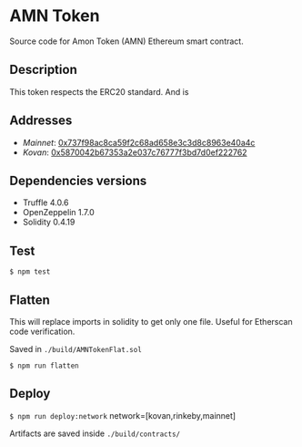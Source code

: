 # AMN Token

Source code for Amon Token (AMN) Ethereum smart contract.


## Description

This token respects the ERC20 standard. And is 

## Addresses

- *Mainnet*: [0x737f98ac8ca59f2c68ad658e3c3d8c8963e40a4c](https://etherscan.io/token/0x737f98ac8ca59f2c68ad658e3c3d8c8963e40a4c)
- *Kovan*: [0x5870042b67353a2e037c76777f3bd7d0ef222762](https://kovan.etherscan.io/token/0x5870042b67353a2e037c76777f3bd7d0ef222762)

## Dependencies versions
  - Truffle 4.0.6
  - OpenZeppelin 1.7.0
  - Solidity 0.4.19
  
## Test

`$ npm test`

## Flatten

This will replace imports in solidity to get only one file. 
Useful for Etherscan code verification.

Saved in `./build/AMNTokenFlat.sol`

`$ npm run flatten`

## Deploy

`$ npm run deploy:network` network=[kovan,rinkeby,mainnet]

Artifacts are saved inside  `./build/contracts/`
